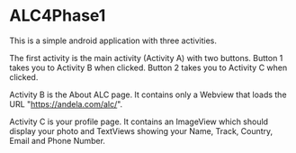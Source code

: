 # ALC4Phase1

This is a simple android application with three activities.

The first activity is the main activity (Activity A) with two buttons. Button 1 takes you to Activity B when clicked. Button 2 takes you to Activity C when clicked.

Activity B is the About ALC page. It contains only a Webview that loads the URL "https://andela.com/alc/". 

Activity C is your profile page. It contains an ImageView which should display your photo and TextViews showing your Name, Track, Country, Email and Phone Number.
